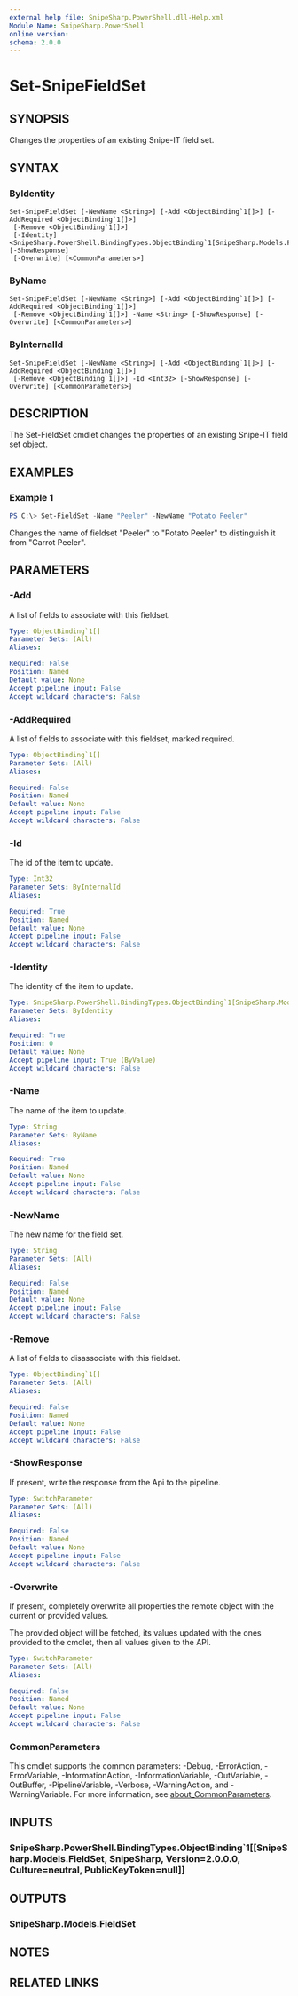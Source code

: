 ```yaml
---
external help file: SnipeSharp.PowerShell.dll-Help.xml
Module Name: SnipeSharp.PowerShell
online version:
schema: 2.0.0
---
```


# Set-SnipeFieldSet

## SYNOPSIS
Changes the properties of an existing Snipe-IT field set.

## SYNTAX

### ByIdentity
```
Set-SnipeFieldSet [-NewName <String>] [-Add <ObjectBinding`1[]>] [-AddRequired <ObjectBinding`1[]>]
 [-Remove <ObjectBinding`1[]>]
 [-Identity] <SnipeSharp.PowerShell.BindingTypes.ObjectBinding`1[SnipeSharp.Models.FieldSet]> [-ShowResponse]
 [-Overwrite] [<CommonParameters>]
```

### ByName
```
Set-SnipeFieldSet [-NewName <String>] [-Add <ObjectBinding`1[]>] [-AddRequired <ObjectBinding`1[]>]
 [-Remove <ObjectBinding`1[]>] -Name <String> [-ShowResponse] [-Overwrite] [<CommonParameters>]
```

### ByInternalId
```
Set-SnipeFieldSet [-NewName <String>] [-Add <ObjectBinding`1[]>] [-AddRequired <ObjectBinding`1[]>]
 [-Remove <ObjectBinding`1[]>] -Id <Int32> [-ShowResponse] [-Overwrite] [<CommonParameters>]
```

## DESCRIPTION
The Set-FieldSet cmdlet changes the properties of an existing Snipe-IT field set object.

## EXAMPLES

### Example 1
```powershell
PS C:\> Set-FieldSet -Name "Peeler" -NewName "Potato Peeler"
```

Changes the name of fieldset "Peeler" to "Potato Peeler" to distinguish it from "Carrot Peeler".

## PARAMETERS

### -Add
A list of fields to associate with this fieldset.

```yaml
Type: ObjectBinding`1[]
Parameter Sets: (All)
Aliases:

Required: False
Position: Named
Default value: None
Accept pipeline input: False
Accept wildcard characters: False
```

### -AddRequired
A list of fields to associate with this fieldset, marked required.

```yaml
Type: ObjectBinding`1[]
Parameter Sets: (All)
Aliases:

Required: False
Position: Named
Default value: None
Accept pipeline input: False
Accept wildcard characters: False
```

### -Id
The id of the item to update.

```yaml
Type: Int32
Parameter Sets: ByInternalId
Aliases:

Required: True
Position: Named
Default value: None
Accept pipeline input: False
Accept wildcard characters: False
```

### -Identity
The identity of the item to update.

```yaml
Type: SnipeSharp.PowerShell.BindingTypes.ObjectBinding`1[SnipeSharp.Models.FieldSet]
Parameter Sets: ByIdentity
Aliases:

Required: True
Position: 0
Default value: None
Accept pipeline input: True (ByValue)
Accept wildcard characters: False
```

### -Name
The name of the item to update.

```yaml
Type: String
Parameter Sets: ByName
Aliases:

Required: True
Position: Named
Default value: None
Accept pipeline input: False
Accept wildcard characters: False
```

### -NewName
The new name for the field set.

```yaml
Type: String
Parameter Sets: (All)
Aliases:

Required: False
Position: Named
Default value: None
Accept pipeline input: False
Accept wildcard characters: False
```

### -Remove
A list of fields to disassociate with this fieldset.

```yaml
Type: ObjectBinding`1[]
Parameter Sets: (All)
Aliases:

Required: False
Position: Named
Default value: None
Accept pipeline input: False
Accept wildcard characters: False
```

### -ShowResponse
If present, write the response from the Api to the pipeline.

```yaml
Type: SwitchParameter
Parameter Sets: (All)
Aliases:

Required: False
Position: Named
Default value: None
Accept pipeline input: False
Accept wildcard characters: False
```

### -Overwrite
If present, completely overwrite all properties the remote object with the current or provided values.

The provided object will be fetched, its values updated with the ones provided to the cmdlet, then all values given to the API.

```yaml
Type: SwitchParameter
Parameter Sets: (All)
Aliases:

Required: False
Position: Named
Default value: None
Accept pipeline input: False
Accept wildcard characters: False
```

### CommonParameters
This cmdlet supports the common parameters: -Debug, -ErrorAction, -ErrorVariable, -InformationAction, -InformationVariable, -OutVariable, -OutBuffer, -PipelineVariable, -Verbose, -WarningAction, and -WarningVariable. For more information, see [about_CommonParameters](http://go.microsoft.com/fwlink/?LinkID=113216).

## INPUTS

### SnipeSharp.PowerShell.BindingTypes.ObjectBinding`1[[SnipeSharp.Models.FieldSet, SnipeSharp, Version=2.0.0.0, Culture=neutral, PublicKeyToken=null]]

## OUTPUTS

### SnipeSharp.Models.FieldSet

## NOTES

## RELATED LINKS
